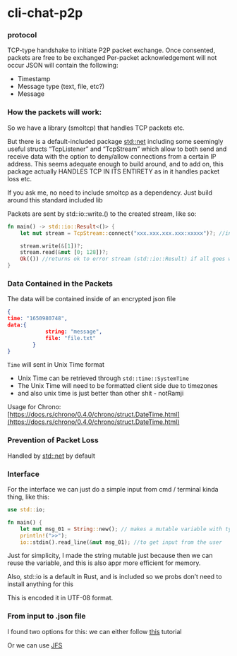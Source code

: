 # cli-chat-p2p

### protocol
TCP-type handshake to initiate P2P packet exchange.
Once consented, packets are free to be exchanged
Per-packet acknowledgement will not occur
JSON will contain the following:
- Timestamp
- Message type (text, file, etc?)
- Message



### How the packets will work:

So we have a library (smoltcp) that handles TCP packets etc.

But there is a default-included package [std::net](https://doc.rust-lang.org/std/net/index.html) including some seemingly useful structs “TcpListener” and “TcpStream” which allow to both send and receive data with the option to deny/allow connections from a certain IP address. This seems adequate enough to build around, and to add on, this package actually HANDLES TCP IN ITS ENTIRETY as in it handles packet loss etc.

If you ask me, no need to include smoltcp as a dependency. Just build around this standard included lib

Packets are sent by std::io::write.() to the created stream, like so:

```rust
fn main() -> std::io::Result<()> {
    let mut stream = TcpStream::connect("xxx.xxx.xxx.xxx:xxxxx")?; //init connection w ip address AND PORT. DO NOT FORGOR TO SPECIFY XD

    stream.write(&[1])?;
    stream.read(&mut [0; 128])?;
    Ok(()) //returns ok to error stream (std::io::Result) if all goes well
}
```

### Data Contained in the Packets

The data will be contained inside of an encrypted json file

```json
{
time: "1650980748",
data:{
			string: "message",
			file: "file.txt"
		}
}
```

`Time` will sent in Unix Time format

- Unix Time can be retrieved through `std::time::SystemTime`
- The Unix Time will need to be formatted client side due to timezones
- and also unix time is just better than other shit - notRamji

Usage for Chrono: [https://docs.rs/chrono/0.4.0/chrono/struct.DateTime.html](https://docs.rs/chrono/0.4.0/chrono/struct.DateTime.html)

### Prevention of Packet Loss

Handled by [std::net](https://doc.rust-lang.org/std/net/index.html) by default 

### Interface

For the interface we can just do a simple input from cmd / terminal kinda thing, like this:

```rust
use std::io;

fn main() {
    let mut msg_01 = String::new(); // makes a mutable variable with type string
    println!(">>");
    io::stdin().read_line(&mut msg_01); //to get input from the user
```

Just for simplicity, I made the string mutable just because then we can reuse the variable, and this is also appr more efficient for memory.

Also, std::io is a default in Rust, and is included so we probs don’t need to install anything for this

This is encoded it in UTF-08 format.

### From input to .json file


I found two options for this: we can either follow [this](https://www.educba.com/rust-json/) tutorial

Or we can use [JFS](https://www.reddit.com/r/rust/comments/9e793y/question_best_way_to_append_data_to_a_json_file/)

